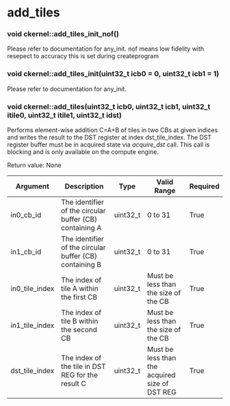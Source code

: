 # add_tiles

### void ckernel::add_tiles_init_nof()

Please refer to documentation for any_init. nof means low fidelity with resepect to accuracy this is set during createprogram 

### void ckernel::add_tiles_init(uint32_t icb0 = 0, uint32_t icb1 = 1)

Please refer to documentation for any_init. 

### void ckernel::add_tiles(uint32_t icb0, uint32_t icb1, uint32_t itile0, uint32_t itile1, uint32_t idst)

Performs element-wise addition C=A+B of tiles in two CBs at given indices and writes the result to the DST register at index dst_tile_index. The DST register buffer must be in acquired state via *acquire_dst* call. This call is blocking and is only available on the compute engine.

Return value: None

| Argument       | Description                                             | Type      | Valid Range                                    | Required       |
|----------------|---------------------------------------------------------|-----------|------------------------------------------------|----------------|
| in0_cb_id      | The identifier of the circular buffer (CB) containing A | uint32_t  | 0 to 31                                        | True           |
| in1_cb_id      | The identifier of the circular buffer (CB) containing B | uint32_t  | 0 to 31                                        | True           |
| in0_tile_index | The index of tile A within the first CB                 | uint32_t  | Must be less than the size of the CB           | True           |
| in1_tile_index | The index of tile B within the second CB                | uint32_t  | Must be less than the size of the CB           | True           |
| dst_tile_index | The index of the tile in DST REG for the result C       | uint32_t  | Must be less than the acquired size of DST REG | True           |
